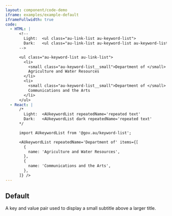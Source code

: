 ```yaml
---
layout: component/code-demo
iframe: examples/example-default
iframeFullwidth: true
code:
  - HTML: |
      <!--
        Light:  <ul class="au-link-list au-keyword-list">
        Dark:   <ul class="au-link-list au-keyword-list au-keyword-list--dark">
      -->

      <ul class="au-keyword-list au-link-list">
        <li>
          <small class="au-keyword-list__small">Department of </small>
          Agriculture and Water Resources
        </li>
        <li>
          <small class="au-keyword-list__small">Department of </small>
          Communications and the Arts
        </li>
      </ul>
  - React: |
      /*
        Light:  <AUkeywordList repeatedName='repeated text'
        Dark:   <AUkeywordList dark repeatedName='repeated text'
      */

      import AUkeywordList from '@gov.au/keyword-list';

      <AUkeywordList repeatedName='Department of' items={[
        {
          name: 'Agriculture and Water Resources',
        },
        {
          name: 'Communications and the Arts',
        },
      ]} />
---
```

## Default

A key and value pair used to display a small subtitle above a larger title.
